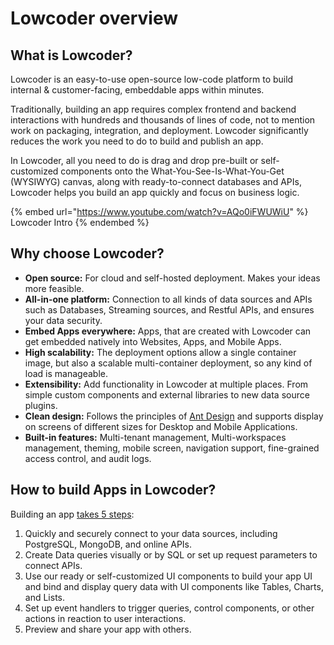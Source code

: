 # Lowcoder overview

## What is Lowcoder?

Lowcoder is an easy-to-use open-source low-code platform to build internal & customer-facing, embeddable apps within minutes.

Traditionally, building an app requires complex frontend and backend interactions with hundreds and thousands of lines of code, not to mention work on packaging, integration, and deployment. Lowcoder significantly reduces the work you need to do to build and publish an app.

In Lowcoder, all you need to do is drag and drop pre-built or self-customized components onto the What-You-See-Is-What-You-Get (WYSIWYG) canvas, along with ready-to-connect databases and APIs, Lowcoder helps you build an app quickly and focus on business logic.

{% embed url="https://www.youtube.com/watch?v=AQo0iFWUWiU" %}
Lowcoder Intro
{% endembed %}



## Why choose Lowcoder?

* **Open source:** For cloud and self-hosted deployment. Makes your ideas more feasible.
* **All-in-one platform:** Connection to all kinds of data sources and APIs such as Databases, Streaming sources, and Restful APIs, and ensures your data security.
* **Embed Apps everywhere:** Apps, that are created with Lowcoder can get embedded natively into Websites, Apps, and Mobile Apps.
* **High scalability:** The deployment options allow a single container image, but also a scalable multi-container deployment, so any kind of load is manageable.
* **Extensibility:** Add functionality in Lowcoder at multiple places. From simple custom components and external libraries to new data source plugins.&#x20;
* **Clean design:** Follows the principles of [Ant Design](https://ant.design/) and supports display on screens of different sizes for Desktop and Mobile Applications.
* **Built-in features:** Multi-tenant management, Multi-workspaces management, theming, mobile screen, navigation support, fine-grained access control, and audit logs.

## How to build Apps in Lowcoder?

Building an app [takes 5 steps](lowcoder-overview/the-hello-world-walk.md):

1. Quickly and securely connect to your data sources, including PostgreSQL, MongoDB, and online APIs.
2. Create Data queries visually or by SQL or set up request parameters to connect APIs.
3. Use our ready or self-customized UI components to build your app UI and bind and display query data with UI components like Tables, Charts, and Lists.
4. Set up event handlers to trigger queries, control components, or other actions in reaction to user interactions.
5. Preview and share your app with others.
